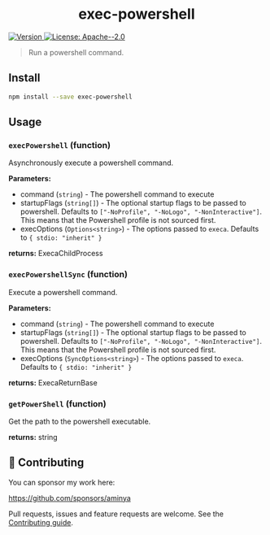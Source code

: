 <h1 align="center">exec-powershell</h1>
<p>
  <a href="https://www.npmjs.com/package/exec-powershell" target="_blank">
    <img alt="Version" src="https://img.shields.io/npm/v/exec-powershell.svg">
  </a>
  <a href="#" target="_blank">
    <img alt="License: Apache--2.0" src="https://img.shields.io/badge/License-Apache--2.0-yellow.svg" />
  </a>
</p>

> Run a powershell command.

## Install

```sh
npm install --save exec-powershell
```

## Usage

<!-- INSERT GENERATED DOCS START -->

### `execPowershell` (function)

Asynchronously execute a powershell command.

**Parameters:**

- command (`string`) - The powershell command to execute
- startupFlags (`string[]`) - The optional startup flags to be passed to powershell. Defaults to `["-NoProfile", "-NoLogo", "-NonInteractive"]`. This means that the Powershell profile is not sourced first.
- execOptions (`Options<string>`) - The options passed to `execa`. Defaults to `{ stdio: "inherit" }`

**returns:** ExecaChildProcess<string>

### `execPowershellSync` (function)

Execute a powershell command.

**Parameters:**

- command (`string`) - The powershell command to execute
- startupFlags (`string[]`) - The optional startup flags to be passed to powershell. Defaults to `["-NoProfile", "-NoLogo", "-NonInteractive"]`. This means that the Powershell profile is not sourced first.
- execOptions (`SyncOptions<string>`) - The options passed to `execa`. Defaults to `{ stdio: "inherit" }`

**returns:** ExecaReturnBase<string>

### `getPowerShell` (function)

Get the path to the powershell executable.

**returns:** string

<!-- INSERT GENERATED DOCS END -->

## 🤝 Contributing

You can sponsor my work here:

https://github.com/sponsors/aminya

Pull requests, issues and feature requests are welcome.
See the [Contributing guide](https://github.com/aminya/setup-cpp/blob/master/CONTRIBUTING.md).

